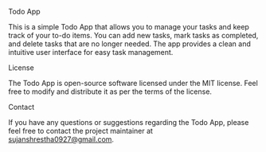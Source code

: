 Todo App

This is a simple Todo App that allows you to manage your tasks and keep track of your to-do items. You can add new tasks, mark tasks as completed, and delete tasks that are no longer needed. The app provides a clean and intuitive user interface for easy task management.

License

The Todo App is open-source software licensed under the MIT license. Feel free to modify and distribute it as per the terms of the license.

Contact

If you have any questions or suggestions regarding the Todo App, please feel free to contact the project maintainer at sujanshrestha0927@gmail.com. 
